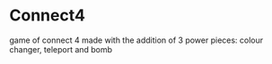 # Connect4
game of connect 4 made with the addition of 3 power pieces: colour changer, teleport and bomb
